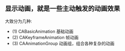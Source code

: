 ## 显示动画，就是一些主动触发的动画效果

大致分为几种:

- (1) CABasicAnimation 基础动画
- (2) CAKeyframeAnimation 帧动画
- (3) CAAnimationGroup 动画组，组合各种复杂的动画
